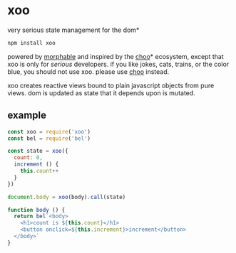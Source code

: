 # xoo

very serious state management for the dom*

```js
npm install xoo
```

powered by [morphable](https://github.com/lukeburns/morphable) and inspired by the [choo](https://github.com/choojs/choo)\* ecosystem, except that xoo is only for *serious* developers. if you like jokes, cats, trains, or the color blue, you should not use xoo. please use [choo](https://github.com/choojs/choo) instead.

xoo creates reactive views bound to plain javascript objects from pure views. dom is updated as state that it depends upon is mutated.

## example

```js
const xoo = require('xoo')
const bel = require('bel')

const state = xoo({
  count: 0,
  increment () {
    this.count++
  }
})

document.body = xoo(body).call(state)

function body () {
  return bel`<body>
    <h1>count is ${this.count}</h1>
    <button onclick=${this.increment}>increment</button>
  </body>`
}
```
